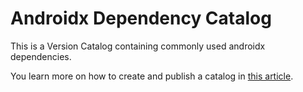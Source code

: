 # Androidx Dependency Catalog

This is a Version Catalog containing commonly used androidx dependencies.

You learn more on how to create and publish a catalog in [this article](https://umang91.medium.com/publishing-version-catalog-5eaa1315a1ba).